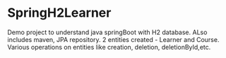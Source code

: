 # SpringH2Learner
Demo project to understand java springBoot with H2 database. ALso includes maven, JPA repository. 2 entities created - Learner and Course. Various operations on entities like creation, deletion, deletionById,etc.

